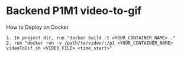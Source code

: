 Backend P1M1 video-to-gif
===================

How to Deploy on Docker

	1. In project dir, run "docker build -t <YOUR_CONTAINER_NAME> ."
	2. run "docker run -v /path/to/video/:/p1 <YOUR_CONTAINER_NAME> videoToGif.sh <VIDEO_FILE> <time_start>"
